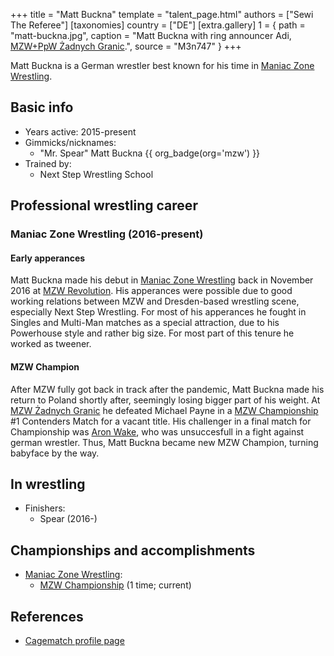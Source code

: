 +++
title = "Matt Buckna"
template = "talent_page.html"
authors = ["Sewi The Referee"]
[taxonomies]
country = ["DE"]
[extra.gallery]
1 = { path = "matt-buckna.jpg", caption = "Matt Buckna with ring announcer Adi, [MZW+PpW Żadnych Granic](@/e/mzw/2023-09-23-mzw_ppw-zadnych-granic.md).", source = "M3n747" }
+++

Matt Buckna is a German wrestler best known for his time in [Maniac Zone Wrestling](@/o/mzw.md).

## Basic info

* Years active: 2015-present
* Gimmicks/nicknames:
  - "Mr. Spear" Matt Buckna {{ org_badge(org='mzw') }}
* Trained by:
  - Next Step Wrestling School
 
## Professional wrestling career

### Maniac Zone Wrestling (2016-present)

#### Early apperances

Matt Buckna made his debut in [Maniac Zone Wrestling](@/o/mzw.md) back in November 2016 at [MZW Revolution](@/e/mzw/2016-11-05-mzw-revolution.md). His apperances were possible due to good working relations between MZW and Dresden-based wrestling scene, especially Next Step Wrestling. For most of his apperances he fought in Singles and Multi-Man matches as a special attraction, due to his Powerhouse style and rather big size. For most part of this tenure he worked as tweener.

#### MZW Champion

After MZW fully got back in track after the pandemic, Matt Buckna made his return to Poland shortly after, seemingly losing bigger part of his weight. At [MZW Żadnych Granic](@/e/mzw/2023-09-23-mzw_ppw-zadnych-granic.md) he defeated Michael Payne in a [MZW Championship](@/c/mzw-championship.md) #1 Contenders Match for a vacant title. His challenger in a final match for Championship was [Aron Wake](@/w/aron-wake.md), who was unsuccesfull in a fight against german wrestler. Thus, Matt Buckna became new MZW Champion, turning babyface by the way.

## In wrestling

* Finishers:
  - Spear (2016-)
 
## Championships and accomplishments

* [Maniac Zone Wrestling](@/o/mzw.md):
  - [MZW Championship](@/c/mzw-championship.md) (1 time; current)

## References

* [Cagematch profile page](https://www.cagematch.net/?id=2&nr=22061)
